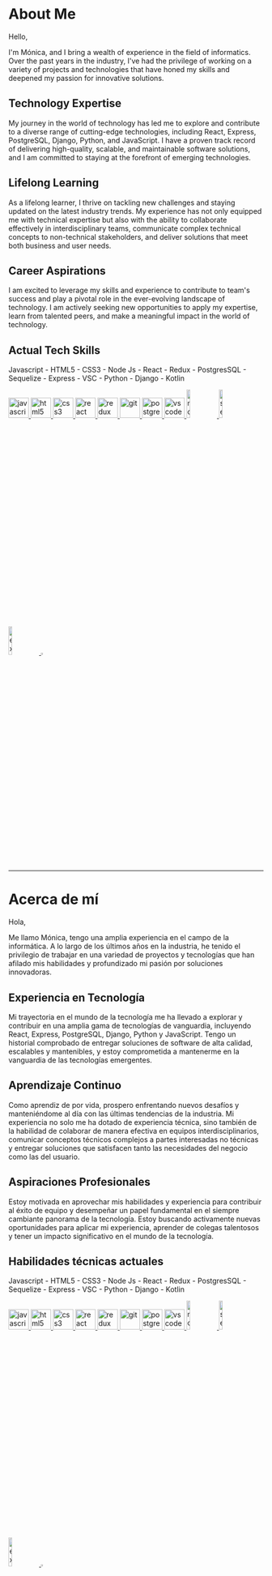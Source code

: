 # About Me


Hello,

I'm Mónica, and I bring a wealth of experience in the field of informatics. Over the past years in the industry, I've had the privilege of working on a variety of projects and technologies that have honed my skills and deepened my passion for innovative solutions.

## Technology Expertise

My journey in the world of technology has led me to explore and contribute to a diverse range of cutting-edge technologies, including React, Express, PostgreSQL, Django, Python, and JavaScript. I have a proven track record of delivering high-quality, scalable, and maintainable software solutions, and I am committed to staying at the forefront of emerging technologies.

## Lifelong Learning

As a lifelong learner, I thrive on tackling new challenges and staying updated on the latest industry trends. My experience has not only equipped me with technical expertise but also with the ability to collaborate effectively in interdisciplinary teams, communicate complex technical concepts to non-technical stakeholders, and deliver solutions that meet both business and user needs.

## Career Aspirations

I am excited to leverage my skills and experience to contribute to team's success and play a pivotal role in the ever-evolving landscape of technology. I am actively seeking new opportunities to apply my expertise, learn from talented peers, and make a meaningful impact in the world of technology.

## Actual Tech Skills

Javascript - HTML5 - CSS3 - Node Js - React - Redux - PostgresSQL - Sequelize - Express - VSC - Python - Django - Kotlin 

<p align="left">  
<a href="https://developer.mozilla.org/en-US/docs/Web/JavaScript" target="_blank"><img src="https://upload.wikimedia.org/wikipedia/commons/thumb/9/99/Unofficial_JavaScript_logo_2.svg/1024px-Unofficial_JavaScript_logo_2.svg.png" alt="javascript" width="40" height="40"/> </a> 
<a href="https://www.w3.org/html/" target="_blank"><img src="https://upload.wikimedia.org/wikipedia/commons/thumb/3/38/HTML5_Badge.svg/600px-HTML5_Badge.svg.png" alt="html5" width="40" height="40"/> </a>
<a href="https://www.w3schools.com/css/" target="_blank"> <img src="https://cdn4.iconfinder.com/data/icons/social-media-logos-6/512/121-css3-512.png" alt="css3" width="40" height="40"/> </a>
<a href="https://reactjs.org/" target="_blank"> <img src="https://seeklogo.com/images/R/react-logo-7B3CE81517-seeklogo.com.png" alt="react" width="40" height="40"/> </a>
<a href="https://redux.js.org" target="_blank"> <img src="https://seeklogo.com/images/R/redux-logo-9CA6836C12-seeklogo.com.png" alt="redux" width="40" height="40"/> </a>
<a href="https://git-scm.com/" target="_blank"> <img src="https://www.vectorlogo.zone/logos/git-scm/git-scm-icon.svg" alt="git" width="40" height="40"/> </a>
<a href="https://www.postgresql.org" target="_blank"> <img src="https://upload.wikimedia.org/wikipedia/commons/thumb/2/29/Postgresql_elephant.svg/1200px-Postgresql_elephant.svg.png" alt="postgresql" width="40" height="40"/> </a>  
<a href="https://code.visualstudio.com" target="_blank"> <img src="https://img.icons8.com/fluency/48/000000/visual-studio-code-2019.png" alt="vscode" width="40" height="40"/> </a>
<a href="https://nodejs.org" target="_blank"> <img src="https://cdn.pixabay.com/photo/2015/04/23/17/41/node-js-736399_960_720.png" alt="nodejs" width="12%"/> </a>
<a href="https://sequelize.org" target="_blank"> <img src="https://www.vectorlogo.zone/logos/sequelizejs/sequelizejs-ar21.svg" alt="sequelize" width="12%"/> </a>
<a href="https://expressjs.com" target="_blank"> <img src="https://i.cloudup.com/zfY6lL7eFa-3000x3000.png" alt="express" width="12%"/> </a>
<a href="https://www.python.org/" target="_blank"> <img src="https://upload.wikimedia.org/wikipedia/commons/thumb/c/c3/Python-logo-notext.svg/1869px-Python-logo-notext.svg.png" alt="python" width="3%"/> </a>
</p>

---

# Acerca de mí

Hola,

Me llamo Mónica, tengo una amplia experiencia en el campo de la informática. A lo largo de los últimos años en la industria, he tenido el privilegio de trabajar en una variedad de proyectos y tecnologías que han afilado mis habilidades y profundizado mi pasión por soluciones innovadoras.

## Experiencia en Tecnología

Mi trayectoria en el mundo de la tecnología me ha llevado a explorar y contribuir en una amplia gama de tecnologías de vanguardia, incluyendo React, Express, PostgreSQL, Django, Python y JavaScript. Tengo un historial comprobado de entregar soluciones de software de alta calidad, escalables y mantenibles, y estoy comprometida a mantenerme en la vanguardia de las tecnologías emergentes.

## Aprendizaje Continuo

Como aprendiz de por vida, prospero enfrentando nuevos desafíos y manteniéndome al día con las últimas tendencias de la industria. Mi experiencia no solo me ha dotado de experiencia técnica, sino también de la habilidad de colaborar de manera efectiva en equipos interdisciplinarios, comunicar conceptos técnicos complejos a partes interesadas no técnicas y entregar soluciones que satisfacen tanto las necesidades del negocio como las del usuario.

## Aspiraciones Profesionales

Estoy motivada en aprovechar mis habilidades y experiencia para contribuir al éxito de equipo y desempeñar un papel fundamental en el siempre cambiante panorama de la tecnología. Estoy buscando activamente nuevas oportunidades para aplicar mi experiencia, aprender de colegas talentosos y tener un impacto significativo en el mundo de la tecnología.

## Habilidades técnicas actuales

Javascript - HTML5 - CSS3 - Node Js - React - Redux - PostgresSQL - Sequelize - Express - VSC - Python - Django - Kotlin 

<p align="left">  
<a href="https://developer.mozilla.org/en-US/docs/Web/JavaScript" target="_blank"><img src="https://upload.wikimedia.org/wikipedia/commons/thumb/9/99/Unofficial_JavaScript_logo_2.svg/1024px-Unofficial_JavaScript_logo_2.svg.png" alt="javascript" width="40" height="40"/> </a> 
<a href="https://www.w3.org/html/" target="_blank"><img src="https://upload.wikimedia.org/wikipedia/commons/thumb/3/38/HTML5_Badge.svg/600px-HTML5_Badge.svg.png" alt="html5" width="40" height="40"/> </a>
<a href="https://www.w3schools.com/css/" target="_blank"> <img src="https://cdn4.iconfinder.com/data/icons/social-media-logos-6/512/121-css3-512.png" alt="css3" width="40" height="40"/> </a>
<a href="https://reactjs.org/" target="_blank"> <img src="https://seeklogo.com/images/R/react-logo-7B3CE81517-seeklogo.com.png" alt="react" width="40" height="40"/> </a>
<a href="https://redux.js.org" target="_blank"> <img src="https://seeklogo.com/images/R/redux-logo-9CA6836C12-seeklogo.com.png" alt="redux" width="40" height="40"/> </a>
<a href="https://git-scm.com/" target="_blank"> <img src="https://www.vectorlogo.zone/logos/git-scm/git-scm-icon.svg" alt="git" width="40" height="40"/> </a>
<a href="https://www.postgresql.org" target="_blank"> <img src="https://upload.wikimedia.org/wikipedia/commons/thumb/2/29/Postgresql_elephant.svg/1200px-Postgresql_elephant.svg.png" alt="postgresql" width="40" height="40"/> </a>  
<a href="https://code.visualstudio.com" target="_blank"> <img src="https://img.icons8.com/fluency/48/000000/visual-studio-code-2019.png" alt="vscode" width="40" height="40"/> </a>
<a href="https://nodejs.org" target="_blank"> <img src="https://cdn.pixabay.com/photo/2015/04/23/17/41/node-js-736399_960_720.png" alt="nodejs" width="12%"/> </a>
<a href="https://sequelize.org" target="_blank"> <img src="https://www.vectorlogo.zone/logos/sequelizejs/sequelizejs-ar21.svg" alt="sequelize" width="12%"/> </a>
<a href="https://expressjs.com" target="_blank"> <img src="https://i.cloudup.com/zfY6lL7eFa-3000x3000.png" alt="express" width="12%"/> </a>
<a href="https://www.python.org/" target="_blank"> <img src="https://upload.wikimedia.org/wikipedia/commons/thumb/c/c3/Python-logo-notext.svg/1869px-Python-logo-notext.svg.png" alt="python" width="3%"/> </a>
</p>
